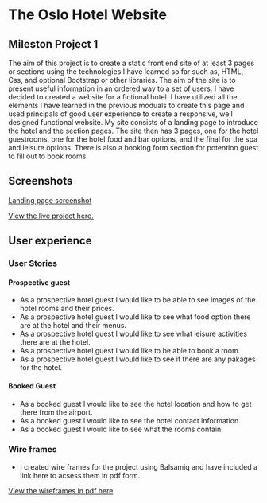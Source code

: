 # The Oslo Hotel Website
## Mileston Project 1

The aim of this project is to create a static front end site of at least 3 pages or sections using the technologies I have learned so far such as, HTML, Css, and optional Bootstrap or other libraries. The aim of the site is to present useful information in an ordered way to a set of users.
I have decided to created a website for a fictional hotel. I have utilized all the elements I have learned in the previous moduals to create this page and used principals of good user experience to create a responsive, well designed functional website.
My site consists of a landing page to introduce the hotel and the section pages. The site then has 3 pages, one for the hotel guestrooms, one for the hotel food and bar options, and the final for the spa and leisure options. There is also a booking form section for potention guest to fill out to book rooms.

## Screenshots

[Landing page screenshot](assets/screenshots/landing-page-screenshot.png)

[View the live project here.](https://brianwhelandublin.github.io/milestone-project-1/)


## User experience

### User Stories

#### Prospective guest
 - As a prospective hotel guest I would like to be able to see images of the hotel rooms and their prices.
 - As a prospective hotel guest I would like to see what food option there are at the hotel and their menus.
 - As a prospective hotel guest I would like to see what leisure activities there are at the hotel.
 - As a prospective hotel guest I would like to be able to book a room.
 - As a prospective hotel guest I would like to see if there are any pakages for the hotel.

#### Booked Guest
- As a booked guest I would like to see the hotel location and how to get there from the airport.
- As a booked guest I would like to see the hotel contact information.
- As a booked guest I would like to see what the rooms contain.

### Wire frames

- I created wire frames for the project using Balsamiq and have included a link here to acsess them in pdf form.

[View the wireframes in pdf here](wireframes/milestone-project-1-wireframes.pdf)


